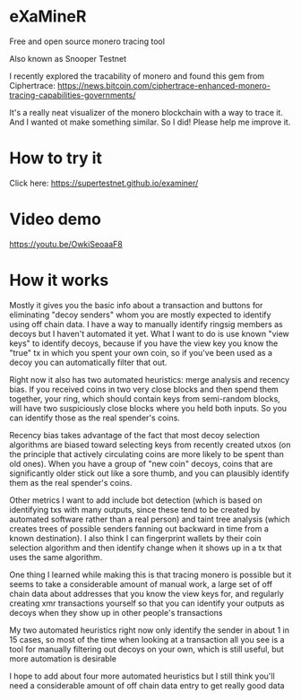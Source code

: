# eXaMineR
Free and open source monero tracing tool

Also known as Snooper Testnet

I recently explored the tracability of monero and found this gem from Ciphertrace: https://news.bitcoin.com/ciphertrace-enhanced-monero-tracing-capabilities-governments/

It's a really neat visualizer of the monero blockchain with a way to trace it. And I wanted ot make something similar. So I did! Please help me improve it.

# How to try it

Click here: https://supertestnet.github.io/examiner/

# Video demo

https://youtu.be/OwkiSeoaaF8

# How it works

Mostly it gives you the basic info about a transaction and buttons for eliminating "decoy senders" whom you are mostly expected to identify using off chain data. I have a way to manually identify ringsig members as decoys but I haven't automated it yet. What I want to do is use known "view keys" to identify decoys, because if you have the view key you know the "true" tx in which you spent your own coin, so if you've been used as a decoy you can automatically filter that out.

Right now it also has two automated heuristics: merge analysis and recency bias. If you received coins in two very close blocks and then spend them together, your ring, which should contain keys from semi-random blocks, will have two suspiciously close blocks where you held both inputs. So you can identify those as the real spender's coins.

Recency bias takes advantage of the fact that most decoy selection algorithms are biased toward selecting keys from recently created utxos (on the principle that actively circulating coins are more likely to be spent than old ones). When you have a group of "new coin" decoys, coins that are significantly older stick out like a sore thumb, and you can plausibly identify them as the real spender's coins.

Other metrics I want to add include bot detection (which is based on identifying txs with many outputs, since these tend to be created by automated software rather than a real person) and taint tree analysis (which creates trees of possible senders fanning out backward in time from a known destination). I also think I can fingerprint wallets by their coin selection algorithm and then identify change when it shows up in a tx that uses the same algorithm.

One thing I learned while making this is that tracing monero is possible but it seems to take a considerable amount of manual work, a large set of off chain data about addresses that you know the view keys for, and regularly creating xmr transactions yourself so that you can identify your outputs as decoys when they show up in other people's transactions

My two automated heuristics right now only identify the sender in about 1 in 15 cases, so most of the time when looking at a transaction all you see is a tool for manually filtering out decoys on your own, which is still useful, but more automation is desirable

I hope to add about four more automated heuristics but I still think you'll need a considerable amount of off chain data entry to get really good data
